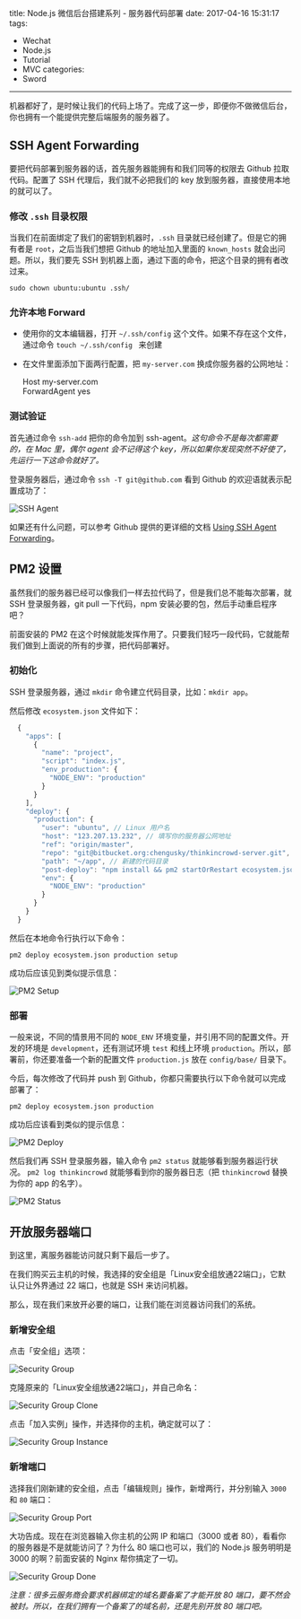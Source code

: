 title: Node.js 微信后台搭建系列 - 服务器代码部署
date: 2017-04-16 15:31:17
tags:
  - Wechat
  - Node.js
  - Tutorial
  - MVC
categories:
  - Sword
---

机器都好了，是时候让我们的代码上场了。完成了这一步，即便你不做微信后台，你也拥有一个能提供完整后端服务的服务器了。  

## SSH Agent Forwarding

要把代码部署到服务器的话，首先服务器能拥有和我们同等的权限去 Github 拉取代码。配置了 SSH 代理后，我们就不必把我们的 key 放到服务器，直接使用本地的就可以了。  

### 修改 `.ssh` 目录权限

当我们在前面绑定了我们的密钥到机器时，`.ssh` 目录就已经创建了。但是它的拥有者是 `root`，之后当我们想把 Github 的地址加入里面的 `known_hosts` 就会出问题。所以，我们要先 SSH 到机器上面，通过下面的命令，把这个目录的拥有者改过来。

`sudo chown ubuntu:ubuntu .ssh/`

### 允许本地 Forward 

* 使用你的文本编辑器，打开 `~/.ssh/config` 这个文件。如果不存在这个文件，通过命令 `touch ~/.ssh/config
` 来创建  
* 在文件里面添加下面两行配置，把 `my-server.com` 换成你服务器的公网地址：  

  Host my-server.com  
    ForwardAgent yes

### 测试验证

首先通过命令 `ssh-add` 把你的命令加到 ssh-agent。_这句命令不是每次都需要的，在 Mac 里，偶尔 agent 会不记得这个 key，所以如果你发现突然不好使了，先运行一下这命令就好了。_

登录服务器后，通过命令 `ssh -T git@github.com` 看到 Github 的欢迎语就表示配置成功了：  

![SSH Agent](https://raw.githubusercontent.com/kenspirit/blog-cdn-data/master/10-deploy-ssh-agent.png)

[Using SSH Agent Forwarding]: https://developer.github.com/guides/using-ssh-agent-forwarding/  

如果还有什么问题，可以参考 Github 提供的更详细的文档 [Using SSH Agent Forwarding][]。  


## PM2 设置

虽然我们的服务器已经可以像我们一样去拉代码了，但是我们总不能每次部署，就 SSH 登录服务器，git pull 一下代码，npm 安装必要的包，然后手动重启程序吧？  

前面安装的 PM2 在这个时候就能发挥作用了。只要我们轻巧一段代码，它就能帮我们做到上面说的所有的步骤，把代码部署好。  

### 初始化

SSH 登录服务器，通过 `mkdir` 命令建立代码目录，比如：`mkdir app`。

然后修改 `ecosystem.json` 文件如下：  

```javascript
  {
    "apps": [
      {
        "name": "project",
        "script": "index.js",
        "env_production": {
          "NODE_ENV": "production"
        }
      }
    ],
    "deploy": {
      "production": {
        "user": "ubuntu", // Linux 用户名
        "host": "123.207.13.232", // 填写你的服务器公网地址
        "ref": "origin/master",
        "repo": "git@bitbucket.org:chengusky/thinkincrowd-server.git", // 填写你的代码地址
        "path": "~/app", // 新建的代码目录
        "post-deploy": "npm install && pm2 startOrRestart ecosystem.json --env production",
        "env": {
          "NODE_ENV": "production"
        }
      }
    }
  }
```

然后在本地命令行执行以下命令：  

`pm2 deploy ecosystem.json production setup`

成功后应该见到类似提示信息：  

![PM2 Setup](https://raw.githubusercontent.com/kenspirit/blog-cdn-data/master/10-deploy-pm2-setup.png)

### 部署

一般来说，不同的情景用不同的 `NODE_ENV` 环境变量，并引用不同的配置文件。开发的环境是 `development`，还有测试环境 `test` 和线上环境 `production`。所以，部署前，你还要准备一个新的配置文件 `production.js` 放在 `config/base/` 目录下。  

今后，每次修改了代码并 push 到 Github，你都只需要执行以下命令就可以完成部署了：  

`pm2 deploy ecosystem.json production`

成功后应该看到类似的提示信息：  

![PM2 Deploy](https://raw.githubusercontent.com/kenspirit/blog-cdn-data/master/10-deploy-pm2-deploy.png)

然后我们再 SSH 登录服务器，输入命令 `pm2 status` 就能够看到服务器运行状况。 `pm2 log thinkincrowd` 就能够看到你的服务器日志（把 `thinkincrowd` 替换为你的 app 的名字）。

![PM2 Status](https://raw.githubusercontent.com/kenspirit/blog-cdn-data/master/10-deploy-pm2-status.png)


## 开放服务器端口

到这里，离服务器能访问就只剩下最后一步了。  

在我们购买云主机的时候，我选择的安全组是「Linux安全组放通22端口」，它默认只让外界通过 22 端口，也就是 SSH 来访问机器。  

那么，现在我们来放开必要的端口，让我们能在浏览器访问我们的系统。  

### 新增安全组

点击「安全组」选项：  

![Security Group](https://raw.githubusercontent.com/kenspirit/blog-cdn-data/master/10-deploy-security-group.png)

克隆原来的「Linux安全组放通22端口」，并自己命名：  

![Security Group Clone](https://raw.githubusercontent.com/kenspirit/blog-cdn-data/master/10-deploy-security-group-clone.png)

点击「加入实例」操作，并选择你的主机，确定就可以了：  

![Security Group Instance](https://raw.githubusercontent.com/kenspirit/blog-cdn-data/master/10-deploy-security-group-instance.png)

### 新增端口

选择我们刚新建的安全组，点击「编辑规则」操作，新增两行，并分别输入 `3000` 和 `80` 端口：  

![Security Group Port](https://raw.githubusercontent.com/kenspirit/blog-cdn-data/master/10-deploy-security-group-port.png)

大功告成。现在在浏览器输入你主机的公网 IP 和端口（3000 或者 80），看看你的服务器是不是就能访问了？为什么 80 端口也可以，我们的 Node.js 服务明明是 3000 的啊？前面安装的 Nginx 帮你搞定了一切。  

![Security Group Done](https://raw.githubusercontent.com/kenspirit/blog-cdn-data/master/10-deploy-security-group-done.png)

_注意：很多云服务商会要求机器绑定的域名要备案了才能开放 80 端口，要不然会被封。所以，在我们拥有一个备案了的域名前，还是先别开放 80 端口吧。_
